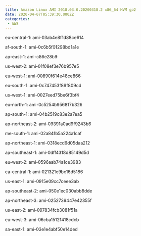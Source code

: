 ```yaml
---
title: Amazon Linux AMI 2018.03.0.20200318.2 x86_64 HVM gp2
date: 2020-04-07T05:39:30.000ZZ
categories:
 - AWS
---
```


eu-central-1: ami-03ab4e8f1d88ce614

af-south-1: ami-0c6b5f01298bd1a1e

ap-east-1: ami-c86e28b9

us-west-2: ami-01f08ef3e76b957e5

eu-west-1: ami-00890f614e48ce866

eu-south-1: ami-0c747453f89f809cd

us-west-1: ami-0027eed75be6f3bf4

eu-north-1: ami-0c5254b956817b326

ap-south-1: ami-04b2519c83e2a7ea5

ap-northeast-2: ami-09391a0ad9f9243b6

me-south-1: ami-02a841b5a224a1caf

ap-northeast-1: ami-0318ecd6d05daa212

ap-southeast-1: ami-0dff4318d85149d5d

eu-west-2: ami-0596aab74a1ce3983

ca-central-1: ami-021321e9bc16d5186

us-east-1: ami-0915e09cc7ceee3ab

ap-southeast-2: ami-050e1ec030abb8dde

ap-northeast-3: ami-0252739447e42355f

us-east-2: ami-097834fcb3081f51a

eu-west-3: ami-06cba15121418cdcb

sa-east-1: ami-03e1e4abf50e14ded

